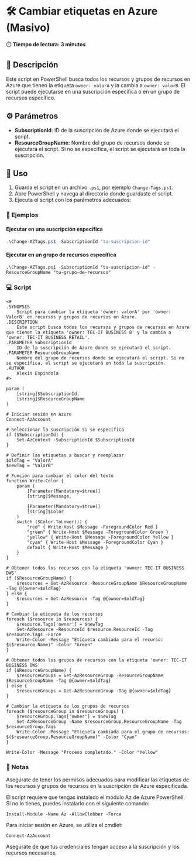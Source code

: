 # 🛠️ Cambiar etiquetas en Azure (Masivo)

⏱️ **Tiempo de lectura: 3 minutos**

## 📄 Descripción

Este script en PowerShell busca todos los recursos y grupos de recursos en Azure que tienen la etiqueta `owner: valorA` y la cambia a `owner: valorB`. El script puede ejecutarse en una suscripción específica o en un grupo de recursos específico.

## ⚙️ Parámetros

- **SubscriptionId**: ID de la suscripción de Azure donde se ejecutará el script.
- **ResourceGroupName**: Nombre del grupo de recursos donde se ejecutará el script. Si no se especifica, el script se ejecutará en toda la suscripción.

## 📝 Uso

1. Guarda el script en un archivo `.ps1`, por ejemplo `Change-Tags.ps1`.
2. Abre PowerShell y navega al directorio donde guardaste el script.
3. Ejecuta el script con los parámetros adecuados:

### 🔧 Ejemplos

#### Ejecutar en una suscripción específica

```powershell
.\Change-AZTags.ps1 -SubscriptionId "tu-suscripcion-id"
```
#### Ejecutar en un grupo de recursos específica

```
.\Change-AZTags.ps1 -SubscriptionId "tu-suscripcion-id" -ResourceGroupName "tu-grupo-de-recursos"
```
### 💻 Script 


```
<#
.SYNOPSIS
    Script para cambiar la etiqueta 'owner: valorA' por 'owner: ValorB' en recursos y grupos de recursos en Azure.
.DESCRIPTION
    Este script busca todos los recursos y grupos de recursos en Azure que tienen la etiqueta 'owner: TEC-IT BUSINESS B' y la cambia a 'owner: TEC-IT BUSINESS RETAIL'.
.PARAMETER SubscriptionId
    ID de la suscripción de Azure donde se ejecutará el script.
.PARAMETER ResourceGroupName
    Nombre del grupo de recursos donde se ejecutará el script. Si no se especifica, el script se ejecutará en toda la suscripción.
.AUTHOR
    Alexis Espindola
#>

param (
    [string]$SubscriptionId,
    [string]$ResourceGroupName
)

# Iniciar sesión en Azure
Connect-AzAccount

# Seleccionar la suscripción si se especifica
if ($SubscriptionId) {
    Set-AzContext -SubscriptionId $SubscriptionId
}

# Definir las etiquetas a buscar y reemplazar
$oldTag = "ValorA"
$newTag = "ValorB"

# Función para cambiar el color del texto
function Write-Color {
    param (
        [Parameter(Mandatory=$true)]
        [string]$Message,

        [Parameter(Mandatory=$true)]
        [string]$Color
    )
    switch ($Color.ToLower()) {
        "red" { Write-Host $Message -ForegroundColor Red }
        "green" { Write-Host $Message -ForegroundColor Green }
        "yellow" { Write-Host $Message -ForegroundColor Yellow }
        "cyan" { Write-Host $Message -ForegroundColor Cyan }
        default { Write-Host $Message }
    }
}

# Obtener todos los recursos con la etiqueta 'owner: TEC-IT BUSINESS DWS'
if ($ResourceGroupName) {
    $resources = Get-AzResource -ResourceGroupName $ResourceGroupName -Tag @{owner=$oldTag}
} else {
    $resources = Get-AzResource -Tag @{owner=$oldTag}
}

# Cambiar la etiqueta de los recursos
foreach ($resource in $resources) {
    $resource.Tags['owner'] = $newTag
    Set-AzResource -ResourceId $resource.ResourceId -Tag $resource.Tags -Force
    Write-Color -Message "Etiqueta cambiada para el recurso: $($resource.Name)" -Color "Green"
}

# Obtener todos los grupos de recursos con la etiqueta 'owner: TEC-IT BUSINESS DWS'
if ($ResourceGroupName) {
    $resourceGroups = Get-AzResourceGroup -ResourceGroupName $ResourceGroupName -Tag @{owner=$oldTag}
} else {
    $resourceGroups = Get-AzResourceGroup -Tag @{owner=$oldTag}
}

# Cambiar la etiqueta de los grupos de recursos
foreach ($resourceGroup in $resourceGroups) {
    $resourceGroup.Tags['owner'] = $newTag
    Set-AzResourceGroup -Name $resourceGroup.ResourceGroupName -Tag $resourceGroup.Tags
    Write-Color -Message "Etiqueta cambiada para el grupo de recursos: $($resourceGroup.ResourceGroupName)" -Color "Cyan"
}

Write-Color -Message "Proceso completado." -Color "Yellow"

```

### 📝 Notas

Asegúrate de tener los permisos adecuados para modificar las etiquetas de los recursos y grupos de recursos en la suscripción de Azure especificada.

El script requiere que tengas instalado el módulo Az de Azure PowerShell. Si no lo tienes, puedes instalarlo con el siguiente comando:

```
Install-Module -Name Az -AllowClobber -Force

```
Para iniciar sesión en Azure, se utiliza el cmdlet:

```
Connect-AzAccount

```
Asegúrate de que tus credenciales tengan acceso a la suscripción y los recursos necesarios.
